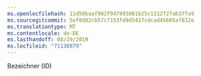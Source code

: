 ```yaml
---
ms.openlocfilehash: 11d50baaf902f947993881b25c1212f27ab37fa9
ms.sourcegitcommit: 5ef0d02cb57c7153fd9d5417cdcad45665af832e
ms.translationtype: MT
ms.contentlocale: de-DE
ms.lasthandoff: 08/29/2019
ms.locfileid: "71138879"
---
```

Bezeichner (ID)